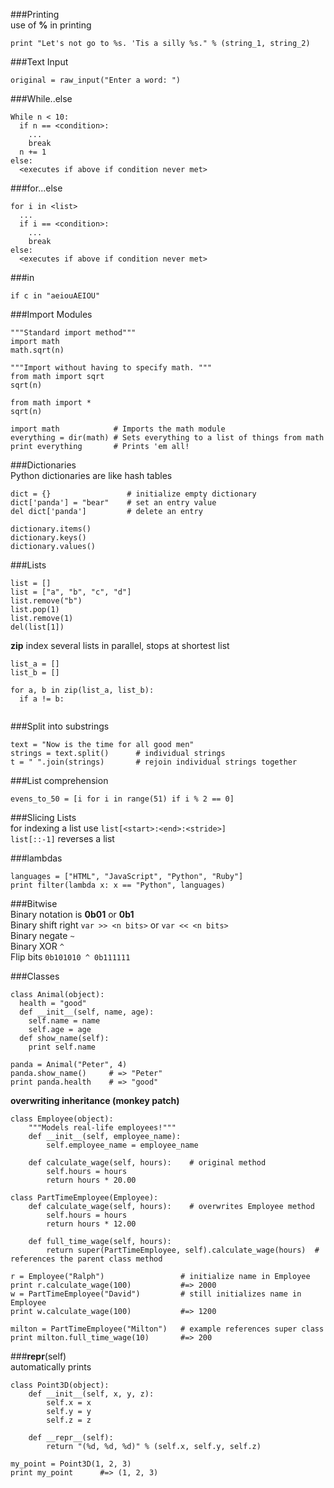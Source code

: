 ###Printing  
use of **%** in printing  
```
print "Let's not go to %s. 'Tis a silly %s." % (string_1, string_2)
```

###Text Input  
```
original = raw_input("Enter a word: ")
```

###While..else
```
While n < 10:
  if n == <condition>:
    ...
    break
  n += 1
else:
  <executes if above if condition never met>
```

###for...else
```
for i in <list>
  ...
  if i == <condition>:
    ...
    break
else:
  <executes if above if condition never met>
```
###in
```
if c in "aeiouAEIOU"
```

###Import Modules
```
"""Standard import method"""
import math
math.sqrt(n)

"""Import without having to specify math. """
from math import sqrt
sqrt(n)

from math import *
sqrt(n)
```

```
import math            # Imports the math module
everything = dir(math) # Sets everything to a list of things from math
print everything       # Prints 'em all!
```

###Dictionaries  
Python dictionaries are like hash tables  
```
dict = {}                 # initialize empty dictionary
dict['panda'] = "bear"    # set an entry value
del dict['panda']         # delete an entry
```
```
dictionary.items()
dictionary.keys()
dictionary.values()
```

###Lists
```
list = []
list = ["a", "b", "c", "d"]
list.remove("b")
list.pop(1)
list.remove(1)
del(list[1])
```
**zip** index several lists in parallel, stops at shortest list  
```
list_a = []
list_b = []

for a, b in zip(list_a, list_b):
  if a != b:
  
```
###Split into substrings
```
text = "Now is the time for all good men"
strings = text.split()      # individual strings
t = " ".join(strings)       # rejoin individual strings together
```

###List comprehension
```
evens_to_50 = [i for i in range(51) if i % 2 == 0]
```

###Slicing Lists  
for indexing a list use `list[<start>:<end>:<stride>]`  
`list[::-1]` reverses a list  

###lambdas
```
languages = ["HTML", "JavaScript", "Python", "Ruby"]
print filter(lambda x: x == "Python", languages)
```
###Bitwise  
Binary notation is **0b01** or **0b1**  
Binary shift right `var >> <n bits>` or `var << <n bits>`  
Binary negate `~`  
Binary XOR `^`  
Flip bits `0b101010 ^ 0b111111`  

###Classes
```
class Animal(object):
  health = "good"
  def __init__(self, name, age):
    self.name = name
    self.age = age
  def show_name(self):
    print self.name
    
panda = Animal("Peter", 4)
panda.show_name()     # => "Peter"
print panda.health    # => "good"
```

**overwriting inheritance (monkey patch)**  
```
class Employee(object):
    """Models real-life employees!"""
    def __init__(self, employee_name):
        self.employee_name = employee_name

    def calculate_wage(self, hours):    # original method
        self.hours = hours
        return hours * 20.00

class PartTimeEmployee(Employee):
    def calculate_wage(self, hours):    # overwrites Employee method
        self.hours = hours
        return hours * 12.00
        
    def full_time_wage(self, hours):
        return super(PartTimeEmployee, self).calculate_wage(hours)  # references the parent class method
        
r = Employee("Ralph")                 # initialize name in Employee
print r.calculate_wage(100)           #=> 2000
w = PartTimeEmployee("David")         # still initializes name in Employee
print w.calculate_wage(100)           #=> 1200

milton = PartTimeEmployee("Milton")   # example references super class
print milton.full_time_wage(10)       #=> 200
```

###__repr__(self)  
automatically prints  

```
class Point3D(object):
    def __init__(self, x, y, z):
        self.x = x
        self.y = y
        self.z = z
        
    def __repr__(self):
        return "(%d, %d, %d)" % (self.x, self.y, self.z)
        
my_point = Point3D(1, 2, 3)
print my_point      #=> (1, 2, 3)
```
